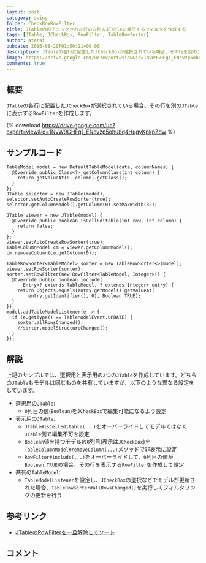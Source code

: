 ```yaml
---
layout: post
category: swing
folder: CheckBoxRowFilter
title: JTable内のチェックされた行のみ別のJTableに表示するフィルタを作成する
tags: [JTable, JCheckBox, RowFilter, TableRowSorter]
author: aterai
pubdate: 2016-08-29T01:50:21+09:00
description: JTableの各行に配置したJCheckBoxが選択されている場合、その行を別のJTableに表示するRowFilterを作成します。
image: https://drive.google.com/uc?export=view&id=1NvW9GHFg1_ENevzp5ohu8q4HugyKpkpZdw
comments: true
---
```

## 概要
`JTable`の各行に配置した`JCheckBox`が選択されている場合、その行を別の`JTable`に表示する`RowFilter`を作成します。

{% download https://drive.google.com/uc?export=view&id=1NvW9GHFg1_ENevzp5ohu8q4HugyKpkpZdw %}

## サンプルコード
<pre class="prettyprint"><code>TableModel model = new DefaultTableModel(data, columnNames) {
  @Override public Class&lt;?&gt; getColumnClass(int column) {
    return getValueAt(0, column).getClass();
  }
};
JTable selector = new JTable(model);
selector.setAutoCreateRowSorter(true);
selector.getColumnModel().getColumn(0).setMaxWidth(32);

JTable viewer = new JTable(model) {
  @Override public boolean isCellEditable(int row, int column) {
    return false;
  }
};
viewer.setAutoCreateRowSorter(true);
TableColumnModel cm = viewer.getColumnModel();
cm.removeColumn(cm.getColumn(0));

TableRowSorter&lt;TableModel&gt; sorter = new TableRowSorter&lt;&gt;(model);
viewer.setRowSorter(sorter);
sorter.setRowFilter(new RowFilter&lt;TableModel, Integer&gt;() {
  @Override public boolean include(
      Entry&lt;? extends TableModel, ? extends Integer&gt; entry) {
    return Objects.equals(entry.getModel().getValueAt(
        entry.getIdentifier(), 0), Boolean.TRUE);
  }
});
model.addTableModelListener(e -&gt; {
  if (e.getType() == TableModelEvent.UPDATE) {
    sorter.allRowsChanged();
    //sorter.modelStructureChanged();
  }
});
</code></pre>

## 解説
上記のサンプルでは、選択用と表示用の`2`つの`JTable`を作成しています。どちらの`JTable`もモデルは同じものを共有していますが、以下のような異なる設定をしています。

- 選択用の`JTable`:
    - `0`列目の値(`Boolean`)を`JCheckBox`で編集可能になるよう設定
- 表示用の`JTable`:
    - `JTable#isCellEditable(...)`をオーバーライドしてモデルではなく`JTable`側で編集不可を設定
    - `Boolean`値を持つモデルの`0`列目(表示は`JCheckBox`)を`TableColumnModel#removeColumn(...)`メソッドで非表示に設定
    - `RowFilter#include(...)`をオーバーライドして、`0`列目の値が`Boolean.TRUE`の場合、その行を表示する`RowFilter`を作成して設定
- 共有の`TableModel`:
    - `TableModelListener`を設定し、`JCheckBox`の選択などでモデルが更新された場合、`TableRowSorter#allRowsChanged()`を実行してフィルタリングの更新を行う

<!-- dummy comment line for breaking list -->

## 参考リンク
- [JTableのRowFilterを一旦解除してソート](https://ateraimemo.com/Swing/ResetRowFilter.html)

<!-- dummy comment line for breaking list -->

## コメント
